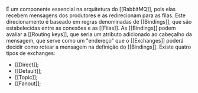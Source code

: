 É um componente essencial na arquitetura do [[RabbitMQ]], pois elas recebem mensagens dos produtores e as redirecionam para as filas. Este direcionamento é baseado em regras denominadas de [[Bindings]], que são estabelecidas entre as conexões e as [[Filas]]. As [[Bindings]] podem avaliar a [[Routing keys]], que seria um atributo adicionado ao cabeçalho da mensagem, que serve como um "endereço" que o [[Exchanges]] poderá decidir como rotear a mensagem na definição do [[Bindings]].
Existe quatro tipos de exchanges:
- [[Direct]];
- [[Default]];
- [[Topic]];
- [[Fanout]];